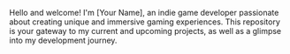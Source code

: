 Hello and welcome! I'm [Your Name], an indie game developer passionate about creating unique and immersive gaming experiences. This repository is your gateway to my current and upcoming projects, as well as a glimpse into my development journey.

